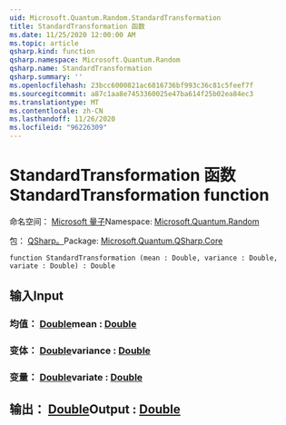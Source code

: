 ```yaml
---
uid: Microsoft.Quantum.Random.StandardTransformation
title: StandardTransformation 函数
ms.date: 11/25/2020 12:00:00 AM
ms.topic: article
qsharp.kind: function
qsharp.namespace: Microsoft.Quantum.Random
qsharp.name: StandardTransformation
qsharp.summary: ''
ms.openlocfilehash: 23bcc6000821ac6816736bf993c36c81c5feef7f
ms.sourcegitcommit: a87c1aa8e7453360025e47ba614f25b02ea84ec3
ms.translationtype: MT
ms.contentlocale: zh-CN
ms.lasthandoff: 11/26/2020
ms.locfileid: "96226309"
---
```

# <a name="standardtransformation-function"></a><span data-ttu-id="22bbb-102">StandardTransformation 函数</span><span class="sxs-lookup"><span data-stu-id="22bbb-102">StandardTransformation function</span></span>

<span data-ttu-id="22bbb-103">命名空间： [Microsoft 量子](xref:Microsoft.Quantum.Random)</span><span class="sxs-lookup"><span data-stu-id="22bbb-103">Namespace: [Microsoft.Quantum.Random](xref:Microsoft.Quantum.Random)</span></span>

<span data-ttu-id="22bbb-104">包： [QSharp。](https://nuget.org/packages/Microsoft.Quantum.QSharp.Core)</span><span class="sxs-lookup"><span data-stu-id="22bbb-104">Package: [Microsoft.Quantum.QSharp.Core](https://nuget.org/packages/Microsoft.Quantum.QSharp.Core)</span></span>




```qsharp
function StandardTransformation (mean : Double, variance : Double, variate : Double) : Double
```


## <a name="input"></a><span data-ttu-id="22bbb-105">输入</span><span class="sxs-lookup"><span data-stu-id="22bbb-105">Input</span></span>

### <a name="mean--double"></a><span data-ttu-id="22bbb-106">均值： [Double](xref:microsoft.quantum.lang-ref.double)</span><span class="sxs-lookup"><span data-stu-id="22bbb-106">mean : [Double](xref:microsoft.quantum.lang-ref.double)</span></span>




### <a name="variance--double"></a><span data-ttu-id="22bbb-107">变体： [Double](xref:microsoft.quantum.lang-ref.double)</span><span class="sxs-lookup"><span data-stu-id="22bbb-107">variance : [Double](xref:microsoft.quantum.lang-ref.double)</span></span>




### <a name="variate--double"></a><span data-ttu-id="22bbb-108">变量： [Double](xref:microsoft.quantum.lang-ref.double)</span><span class="sxs-lookup"><span data-stu-id="22bbb-108">variate : [Double](xref:microsoft.quantum.lang-ref.double)</span></span>





## <a name="output--double"></a><span data-ttu-id="22bbb-109">输出： [Double](xref:microsoft.quantum.lang-ref.double)</span><span class="sxs-lookup"><span data-stu-id="22bbb-109">Output : [Double](xref:microsoft.quantum.lang-ref.double)</span></span>

